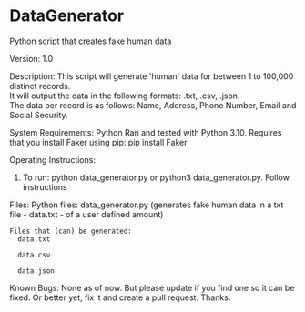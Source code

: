 # DataGenerator
Python script that creates fake human data

Version: 1.0

Description: This script will generate 'human' data for between 1 to 100,000 distinct records.  
It will output the data in the following formats: .txt, .csv, .json.  
The data per record is as follows: Name, Address, Phone Number, Email and Social Security. 


System Requirements: Python
Ran and tested with Python 3.10.
Requires that you install Faker using pip:  pip install Faker

Operating Instructions:
1) To run: python data_generator.py or python3 data_generator.py.  Follow instructions
    

Files:
    Python files:
        data_generator.py (generates fake human data in a txt file - data.txt - of a user defined amount)
    
    Files that (can) be generated:
      data.txt
      
      data.csv
      
      data.json
      
Known Bugs:
    None as of now.  But please update if you find one so it can be fixed.  Or better yet, fix it and create a pull request.  Thanks. 
